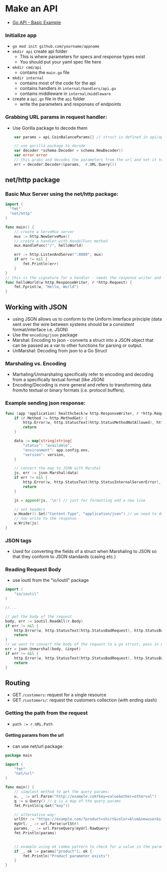 # Make an API

- [Go API - Basic Example](https://github.com/BrentGrammer/go-api)

### Initialize app

- `go mod init github.com/yourname/appname`
- `mkdir api` create api folder
  - This is where parameters for specs and response types exist
  - You should put your yaml spec file here
- `mkdir cmd/api`
  - contains the `main.go` file
- `mkdir internal`
  - contains most of the code for the api
  - contains handlers in `internal/handlers/api.go`
  - contains middleware in `internal/middleware`
- create a `api.go` file in the `api` folder
  - write the parameters and responses of endpoints

### Grabbing URL params in request handler:

- Use Gorilla package to decode them

```go
	var params = api.CoinBalanceParams{} // struct is defined in api/api.go and represents the url parameters for this request

	// use gorilla package to decode
	var decoder *schema.Decoder = schema.NewDecoder()
	var error error
    // this grabs and decodes the parameters from the url and set it to the values in the params struct
	err = decoder.Decoder(&params,  r.URL.Query())
```

## net/http package

### Basic Mux Server using the net/http package:

```go
import (
  "fmt"
  "net/http"
)

func main() {
    // create a ServeMux server
    mux := http.NewServeMux()
    // create a handler with HandelFunc method
    mux.HandleFunc("/", helloWorld)

    err := http.ListenAndServe(":8080", mux)
    if err != nil {
        fmt.Println(err)
    }
}
// this is the signature for a handler - needs the response writer and pointer to Request
func helloWorld(w http.ResponseWriter, r *http.Request) {
    fmt.Fprint(w, "Hello, World")
}
```

## Working with JSON

- using JSON allows us to conform to the Uniform Interface principle (data sent over the wire between systems should be a consistent format/interface i.e. JSON)
- Use the `encoding/json` package
- Marshal: Encoding to json - converts a struct into a JSON object that can be passed as a var to other functions for parsing or output.
- UnMarshal: Decoding from json to a Go Struct

### Marshaling vs. Encoding

- Marhaling/Unmarshaling specifically refer to encoding and decoding from a specifically textual format (like JSON)
- Encoding/Decoding is more general and refers to transforming data from/to textual or binary formats (i.e. protocol buffers).

### Example sending json response:

```go
func (app *application) healthcheck(w http.ResponseWriter, r *http.Request) {
	if (r.Method != http.MethodGet) {
		http.Error(w, http.StatusText(http.StatusMethodNotAllowed), http.StatusMethodNotAllowed)
	    return
	}

	data := map[string]string{
		"status": "available",
		"environment": app.config.env,
		"version": version,
	}

	// convert the map to JSON with Marshal
	js, err := json.Marshal(data)
	if err != nil {
		http.Error(w, http.StatusText(http.StatusInternalServerError), http.StatusInternalServerError)
		return
	}

	js = append(js, '\n') // just for formatting add a new line

	// set headers
	w.Header().Set("Content-Type", "application/json") // we need to do this for json since default header is set to plain text
	// now write to the response
	w.Write(js)
}
```

### JSON tags

- Used for converting the fields of a struct when Marshaling to JSON so that they conform to JSON standards (casing etc.)

### Reading Request Body

- use ioutil from the "io/ioutil" package

```go
import (
	"io/ioutil"
)

//...

// get the body of the request
body, err := ioutil.ReadAll(r.Body)
if err != nil {
	http.Error(w, http.StatusText(http.StatusBadRequest), http.StatusBadRequest)
	return
}
// we want to convert the body of the request to a go struct, pass in mem addr of the input struct to mutate it
err = json.Unmarshal(body, &input)
if err != nil {
	http.Error(w, http.StatusText(http.StatusBadRequest), http.StatusBadRequest)
	return
}
```

## Routing

- GET `/customers`: request for a single resource
- GET `/customers/`: request the customers collection (with ending slash)

### Getting the path from the request

- `path := r.URL.Path`

#### Getting params from the url

- can use net/url package:

```go
package main

import (
	"fmt"
	"net/url"
)

func main() {
	// simplest method to get the query params:
	u, _ := url.Parse("http://example.com?key=value&other=otherval")
	q := u.Query() // q is a map of the query params
	fmt.Println(q.Get("key"))

    // alternative way:
	urlStr := "https://example.com/?product=shirt&color=blue&newuser&size=m"
	myUrl, _ := url.Parse(urlStr)
	params, _ := url.ParseQuery(myUrl.RawQuery)
	fmt.Println(params)

	  
	// example using ok comma pattern to check for a value in the params
	if _, ok := params["product"]; ok {
		fmt.Println("Product parameter exists")
	}
}
```
